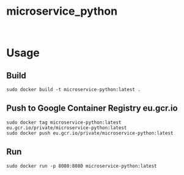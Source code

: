# microservice_python

<br>

# Usage

## Build

```
sudo docker build -t microservice-python:latest .
```

## Push to Google Container Registry eu.gcr.io

```
sudo docker tag microservice-python:latest eu.gcr.io/private/microservice-python:latest
sudo docker push eu.gcr.io/private/microservice-python:latest
```

## Run

```
sudo docker run -p 8080:8080 microservice-python:latest
```
